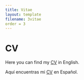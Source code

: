 ```yaml
---
title: Vitae
layout: template
filename: 3vitae
order = 3
--- 
```


# CV

Here you can find my [CV](https://github.com/woomora/woomora.github.io/raw/main/documents/Woo-Mora%20CV.pdf) in English.

Aquí encuentras mi [CV](https://github.com/woomora/woomora.github.io/raw/main/documents/Woo-Mora%20CV%20(es).pdf) en Español.
